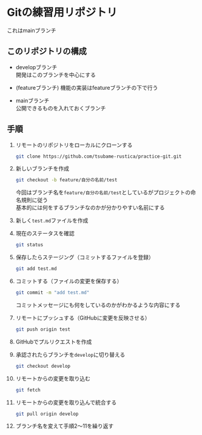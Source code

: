 # Gitの練習用リポジトリ
これはmainブランチ

## このリポジトリの構成
- developブランチ   
    開発はこのブランチを中心にする

- (featureブランチ)
    機能の実装はfeatureブランチの下で行う
    
- mainブランチ  
    公開できるものを入れておくブランチ

## 手順
1.  リモートのリポジトリをローカルにクローンする
    ```sh
    git clone https://github.com/tsubame-rustica/practice-git.git
    ```

2.  新しいブランチを作成
    ```sh
    git checkout -b feature/自分の名前/test
    ```
    今回はブランチ名を`feature/自分の名前/test`としているがプロジェクトの命名規則に従う  
    基本的には何をするブランチなのかが分かりやすい名前にする

3.  新しく`test.md`ファイルを作成

4. 現在のステータスを確認
    ```sh
    git status
    ```

5.  保存したらステージング（コミットするファイルを登録）
    ```sh
    git add test.md
    ```

6.  コミットする（ファイルの変更を保存する）
    ```sh
    git commit -m "add test.md"
    ```
    コミットメッセージにも何をしているのかがわかるような内容にする

7.  リモートにプッシュする（GitHubに変更を反映させる）
    ```sh
    git push origin test
    ```

8.  GitHubでプルリクエストを作成

9.  承認されたらブランチを`develop`に切り替える
    ```sh
    git checkout develop
    ```

10. リモートからの変更を取り込む
    ```sh
    git fetch
    ```

11. リモートからの変更を取り込んで統合する
    ```sh
    git pull origin develop
    ```

12. ブランチ名を変えて手順2〜11を繰り返す